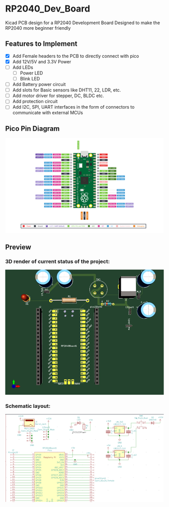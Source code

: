 # RP2040_Dev_Board
Kicad PCB design for a RP2040 Development Board Designed to make the RP2040 more beginner friendly
## Features to Implement
- [X] Add Female headers to the PCB to directly connect with pico
- [X] Add 12V/5V and 3.3V Power  
- [ ] Add LEDs
  - [ ] Power LED
  - [ ] Blink LED
- [ ] Add Battery power circuit    
- [ ] Add slots for Basic sensors like DHT11, 22, LDR, etc.
- [ ] Add motor driver for stepper, DC, BLDC etc.
- [ ] Add protection circuit
- [ ] Add I2C, SPI, UART interfaces in the form of connectors to communicate with external MCUs
## Pico Pin Diagram
![pico](photos/rp2040-pinout.png)
## Preview
### 3D render of current status of the project:

![img](photos/picoDevR0_may16.png)

### Schematic layout:

![img](photos/picoDevR0_may16_ckt.png)
